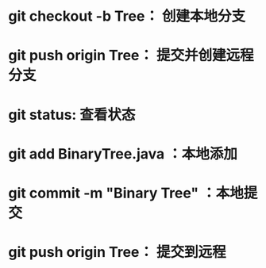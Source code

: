 # git checkout -b Tree： 创建本地分支
# git push origin Tree： 提交并创建远程分支

# git status: 查看状态

# git add BinaryTree.java ：本地添加
# git commit -m "Binary Tree" ：本地提交
# git push origin Tree： 提交到远程
